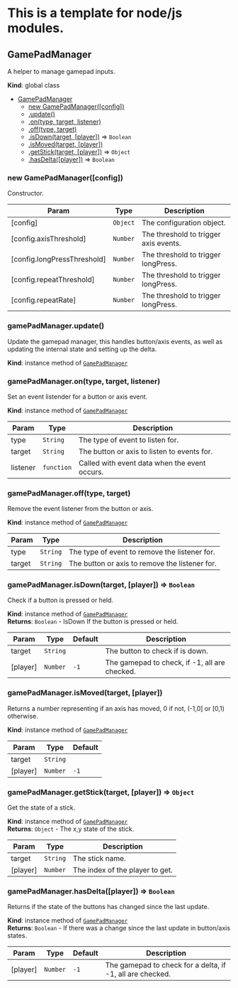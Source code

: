 # This is a template for node/js modules.
<a name="GamePadManager"></a>

## GamePadManager
A helper to manage gamepad inputs.

**Kind**: global class  

* [GamePadManager](#GamePadManager)
    * [new GamePadManager([config])](#new_GamePadManager_new)
    * [.update()](#GamePadManager+update)
    * [.on(type, target, listener)](#GamePadManager+on)
    * [.off(type, target)](#GamePadManager+off)
    * [.isDown(target, [player])](#GamePadManager+isDown) ⇒ <code>Boolean</code>
    * [.isMoved(target, [player])](#GamePadManager+isMoved)
    * [.getStick(target, [player])](#GamePadManager+getStick) ⇒ <code>Object</code>
    * [.hasDelta([player])](#GamePadManager+hasDelta) ⇒ <code>Boolean</code>

<a name="new_GamePadManager_new"></a>

### new GamePadManager([config])
Constructor.


| Param | Type | Description |
| --- | --- | --- |
| [config] | <code>Object</code> | The configuration object. |
| [config.axisThreshold] | <code>Number</code> | The threshold to trigger axis events. |
| [config.longPressThreshold] | <code>Number</code> | The threshold to trigger longPress. |
| [config.repeatThreshold] | <code>Number</code> | The threshold to trigger longPress. |
| [config.repeatRate] | <code>Number</code> | The threshold to trigger longPress. |

<a name="GamePadManager+update"></a>

### gamePadManager.update()
Update the gamepad manager, this handles button/axis events,
as well as updating the internal state and setting up the delta.

**Kind**: instance method of [<code>GamePadManager</code>](#GamePadManager)  
<a name="GamePadManager+on"></a>

### gamePadManager.on(type, target, listener)
Set an event listender for a button or axis event.

**Kind**: instance method of [<code>GamePadManager</code>](#GamePadManager)  

| Param | Type | Description |
| --- | --- | --- |
| type | <code>String</code> | The type of event to listen for. |
| target | <code>String</code> | The button or axis to listen to events for. |
| listener | <code>function</code> | Called with event data when the event occurs. |

<a name="GamePadManager+off"></a>

### gamePadManager.off(type, target)
Remove the event listener from the button or axis.

**Kind**: instance method of [<code>GamePadManager</code>](#GamePadManager)  

| Param | Type | Description |
| --- | --- | --- |
| type | <code>String</code> | The type of event to remove the listener for. |
| target | <code>String</code> | The button or axis to remove the listener for. |

<a name="GamePadManager+isDown"></a>

### gamePadManager.isDown(target, [player]) ⇒ <code>Boolean</code>
Check if a button is pressed or held.

**Kind**: instance method of [<code>GamePadManager</code>](#GamePadManager)  
**Returns**: <code>Boolean</code> - IsDown If the button is pressed or held.  

| Param | Type | Default | Description |
| --- | --- | --- | --- |
| target | <code>String</code> |  | The button to check if is down. |
| [player] | <code>Number</code> | <code>-1</code> | The gamepad to check, if -1, all are checked. |

<a name="GamePadManager+isMoved"></a>

### gamePadManager.isMoved(target, [player])
Returns a number representing if an axis has moved, 0 if not, (-1,0] or [0,1) otherwise.

**Kind**: instance method of [<code>GamePadManager</code>](#GamePadManager)  

| Param | Type | Default |
| --- | --- | --- |
| target | <code>String</code> |  | 
| [player] | <code>Number</code> | <code>-1</code> | 

<a name="GamePadManager+getStick"></a>

### gamePadManager.getStick(target, [player]) ⇒ <code>Object</code>
Get the state of a stick.

**Kind**: instance method of [<code>GamePadManager</code>](#GamePadManager)  
**Returns**: <code>Object</code> - The x,y state of the stick.  

| Param | Type | Description |
| --- | --- | --- |
| target | <code>String</code> | The stick name. |
| [player] | <code>Number</code> | The index of the player to get. |

<a name="GamePadManager+hasDelta"></a>

### gamePadManager.hasDelta([player]) ⇒ <code>Boolean</code>
Returns if the state of the buttons has changed since the last update.

**Kind**: instance method of [<code>GamePadManager</code>](#GamePadManager)  
**Returns**: <code>Boolean</code> - If there was a change since the last update in button/axis states.  

| Param | Type | Default | Description |
| --- | --- | --- | --- |
| [player] | <code>Number</code> | <code>-1</code> | The gamepad to check for a delta, if -1, all are checked. |


